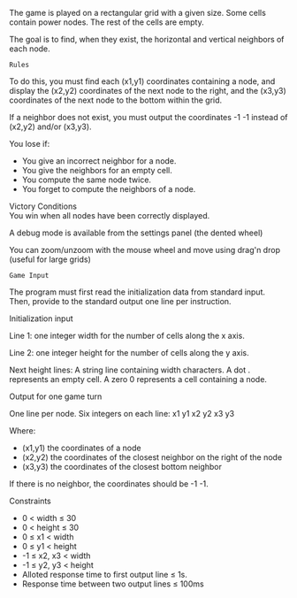 The game is played on a rectangular grid with a given size. Some cells contain power nodes. The rest of the cells are empty.

The goal is to find, when they exist, the horizontal and vertical neighbors of each node.
 	
 	Rules

To do this, you must find each (x1,y1) coordinates containing a node, and display the (x2,y2) coordinates of the next node to the right, and the (x3,y3) coordinates of the next node to the bottom within the grid.

If a neighbor does not exist, you must output the coordinates -1 -1 instead of (x2,y2) and/or (x3,y3).

You lose if:
* You give an incorrect neighbor for a node.
* You give the neighbors for an empty cell.
* You compute the same node twice.
* You forget to compute the neighbors of a node.
 
Victory Conditions<br>
You win when all nodes have been correctly displayed.

A debug mode is available from the settings panel (the dented wheel)

You can zoom/unzoom with the mouse wheel and move using drag'n drop (useful for large grids)
 
 	Game Input

The program must first read the initialization data from standard input. Then, provide to the standard output one line per instruction.

Initialization input

Line 1: one integer width for the number of cells along the x axis.

Line 2: one integer height for the number of cells along the y axis.

Next height lines: A string  line  containing  width  characters. A dot . represents an empty cell. A zero 0 represents a cell containing a node.

Output for one game turn

One line per node. Six integers on each line:   x1  y1  x2  y2  x3  y3

Where:
* (x1,y1) the coordinates of a node
* (x2,y2) the coordinates of the closest neighbor on the right of the node
* (x3,y3) the coordinates of the closest bottom neighbor

If there is no neighbor, the coordinates should be -1 -1.

Constraints
* 0 < width ≤ 30
* 0 < height ≤ 30
* 0 ≤ x1 < width
* 0 ≤ y1 < height
* -1 ≤ x2, x3 < width
* -1 ≤ y2, y3 < height
* Alloted response time to first output line ≤ 1s.
* Response time between two output lines ≤ 100ms